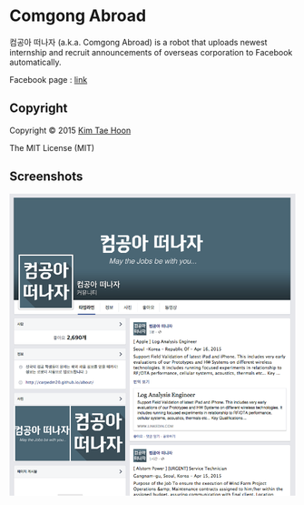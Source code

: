 Comgong Abroad
==============

컴공아 떠나자 (a.k.a. Comgong Abroad) is a robot that uploads newest internship and recruit announcements of overseas corporation to Facebook automatically.

Facebook page : [link](https://www.facebook.com/comgong.abroad)


Copyright
---------

Copyright :copyright: 2015 [Kim Tae Hoon](http://carpedm20.github.io/)

The MIT License (MIT)


Screenshots
-----------

![screen_shot](https://raw.githubusercontent.com/carpedm20/comgong-abroad/master/contents/screenshot.png)
